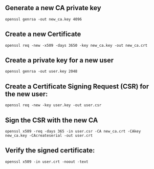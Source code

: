 ## Generate a new CA private key
```
openssl genrsa -out new_ca.key 4096
```
## Create a new Certificate
```
openssl req -new -x509 -days 3650 -key new_ca.key -out new_ca.crt
```
## Create a private key for a new user
```
openssl genrsa -out user.key 2048
```
## Create a Certificate Signing Request (CSR) for the new user:
```
openssl req -new -key user.key -out user.csr
```
## Sign the CSR with the new CA
```
openssl x509 -req -days 365 -in user.csr -CA new_ca.crt -CAkey new_ca.key -CAcreateserial -out user.crt
```
## Verify the signed certificate:
```
openssl x509 -in user.crt -noout -text
```
